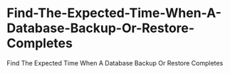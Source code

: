 # Find-The-Expected-Time-When-A-Database-Backup-Or-Restore-Completes
Find The Expected Time When A Database Backup Or Restore Completes
